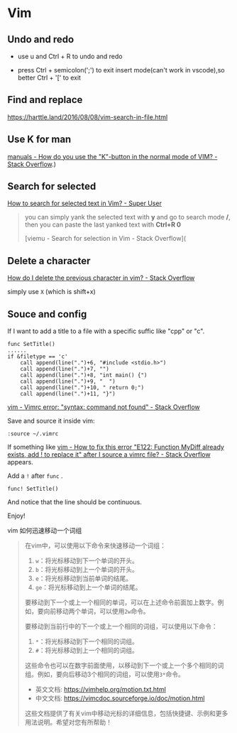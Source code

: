 # Vim

## Undo and redo

- use u and Ctrl + R to undo and redo

- press Ctrl + semicolon(';') to exit insert mode(can't work in vscode),so better Ctrl + '[' to exit

## Find and replace

<https://harttle.land/2016/08/08/vim-search-in-file.html>

## Use K for man

[manuals \- How do you use the "K"\-button in the normal mode of VIM? \- Stack Overflow](https://stackoverflow.com/questions/843823/how-do-you-use-the-k-button-in-the-normal-mode-of-vim#:~:text=Simply%20put%2C%20K%20runs%20the,the%20'iskeyword'%20option).)

## Search for selected

[How to search for selected text in Vim? \- Super User](https://superuser.com/questions/41378/how-to-search-for-selected-text-in-vim)

> you can simply yank the selected text with **y** and go to search mode **/**, then you can paste the last yanked text with **Ctrl+R 0**
>
> [viemu \- Search for selection in Vim \- Stack Overflow](

## Delete a character

[How do I delete the previous character in vim? \- Stack Overflow](https://stackoverflow.com/questions/41491763/how-do-i-delete-the-previous-character-in-vim)

simply use `X` (which is shift+x)

## Souce and config

If I want to add a title to a file with a specific suffic like "cpp" or "c".

```.vimrc
func SetTitle() 
......
if &filetype == 'c'
	call append(line(".")+6, "#include <stdio.h>")
	call append(line(".")+7, "")
	call append(line(".")+8, "int main() {")
	call append(line(".")+9, "	")
	call append(line(".")+10, "	return 0;")
	call append(line(".")+11, "}")
```

[vim - Vimrc error: "syntax: command not found" - Stack Overflow](https://stackoverflow.com/questions/49217453/vimrc-error-syntax-command-not-found)

Save and source it inside vim:

```vim
:source ~/.vimrc
```

If something like [vim - How to fix this error "E122: Function MyDiff already exists, add ! to replace it" after I source a vimrc file? - Stack Overflow](https://stackoverflow.com/questions/39706615/how-to-fix-this-error-e122-function-mydiff-already-exists-add-to-replace-it) appears.

Add a `!` after `func` .

```.vimrc
func! SetTitle() 
```

And notice that the line should be continuous.

Enjoy!



vim 如何迅速移动一个词组

>   在vim中，可以使用以下命令来快速移动一个词组：
>
>   1.  `w`：将光标移动到下一个单词的开头。
>   2.  `b`：将光标移动到上一个单词的开头。
>   3.  `e`：将光标移动到当前单词的结尾。
>   4.  `ge`：将光标移动到上一个单词的结尾。
>
>   要移动到下一个或上一个相同的单词，可以在上述命令前面加上数字。例如，要向前移动两个单词，可以使用`2w`命令。
>
>   要移动到当前行中的下一个或上一个相同的词组，可以使用以下命令：
>
>   1.  `*`：将光标移动到下一个相同的词组。
>   2.  `#`：将光标移动到上一个相同的词组。
>
>   这些命令也可以在数字前面使用，以移动到下一个或上一个多个相同的词组。例如，要向后移动3个相同的词组，可以使用`3*`命令。
>
>   -   英文文档: https://vimhelp.org/motion.txt.html
>   -   中文文档: https://vimcdoc.sourceforge.io/doc/motion.html
>
>   这些文档提供了有关vim中移动光标的详细信息，包括快捷键、示例和更多用法说明。希望对您有所帮助！
